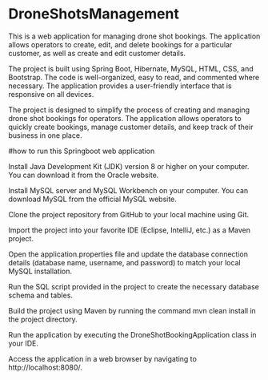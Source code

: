 # DroneShotsManagement

This is a web application for managing drone shot bookings. The application allows operators to create, edit, and delete bookings for a particular customer, as well as create and edit customer details.

The project is built using Spring Boot, Hibernate, MySQL, HTML, CSS, and Bootstrap. The code is well-organized, easy to read, and commented where necessary. The application provides a user-friendly interface that is responsive on all devices.

The project is designed to simplify the process of creating and managing drone shot bookings for operators. The application allows operators to quickly create bookings, manage customer details, and keep track of their business in one place.



#how to run this Springboot web application

Install Java Development Kit (JDK) version 8 or higher on your computer. You can download it from the Oracle website.

Install MySQL server and MySQL Workbench on your computer. You can download MySQL from the official MySQL website.

Clone the project repository from GitHub to your local machine using Git.

Import the project into your favorite IDE (Eclipse, IntelliJ, etc.) as a Maven project.

Open the application.properties file and update the database connection details (database name, username, and password) to match your local MySQL installation.

Run the SQL script provided in the project to create the necessary database schema and tables.

Build the project using Maven by running the command mvn clean install in the project directory.

Run the application by executing the DroneShotBookingApplication class in your IDE.

Access the application in a web browser by navigating to http://localhost:8080/.
